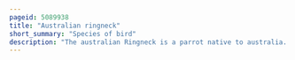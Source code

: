 ```yaml
---
pageid: 5089938
title: "Australian ringneck"
short_summary: "Species of bird"
description: "The australian Ringneck is a parrot native to australia. Except for extreme tropical and highland areas, the species has adapted to all conditions. Treatments of Genus Barnardius have previously recognised two Species, the Port Lincoln Parrot and the Mallee Ringneck, but due to these readily Interbreeding at the Contact Zone they are usually regarded as a single Species B. Zonarius with subspecific Descriptions. Currently four Subspecies have been recognized each with a distinct Range."
---
```

